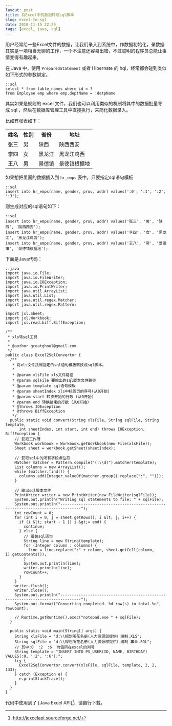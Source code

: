 ```yaml
---
layout: post
title: 将Excel中的数据转成sql脚本
slug: excel-to-sql
date: 2010-11-15 22:29
tags: [excel, java, sql]
---
```


用户经常给一些Excel文件的数据，让我们录入到系统中，作数据初始化，录数据其实是一项相当无聊的工作，一个不注意还容易出错，不过聪明的程序员总能让事情变得有趣起来。

在 Java 中，使用 `PreparedStatement` 或者 Hibernate 的 hql，经常都会碰到类似如下形式的参数绑定。

    ::sql
    select * from table_names where id = ?
    from Employee emp where emp.deptName = :detpName

其实如果是规则的 excel 文件，我们也可以利用类似的机制将其中的数据批量导成 sql ，然后在数据库管理工具中直接执行，来简化数据录入。

比如有张表如下：

<table>
    <tr>
        <th>姓名</th>
        <th>性别</th>
        <th>省份</th>
        <th>地址</th>
    </tr>
    <tr>
        <td>张三</td>
        <td>男</td>
        <td>陕西</td>
        <td>陕西西安</td>
    </tr>
    <tr>
        <td>李四</td>
        <td>女</td>
        <td>黑龙江</td>
        <td>黑龙江鸡西</td>
    </tr>
    <tr>
        <td>王八</td>
        <td>男</td>
        <td>景德镇</td>
        <td>景德镇根据地</td>
    </tr>
</table>

如果想把里面的数据插入到 `hr_emps` 表中，只要指定sql语句模板

    ::sql
    insert into hr_emps(name, gender, prov, addr) values(':0', ':1', ':2', ':3');

则生成对应的sql语句如下：

    ::sql
    insert into hr_emps(name, gender, prov, addr) values('张三', '男', '陕西', '陕西西安');
    insert into hr_emps(name, gender, prov, addr) values('李四', '女', '黑龙江', '黑龙江鸡西');
    insert into hr_emps(name, gender, prov, addr) values('王八', '帝', '景德镇', '景德镇根据地');

下面是Java代码：

    ::java
    import java.io.File;
    import java.io.FileWriter;
    import java.io.IOException;
    import java.io.PrintWriter;
    import java.util.ArrayList;
    import java.util.List;
    import java.util.regex.Matcher;
    import java.util.regex.Pattern;

    import jxl.Sheet;
    import jxl.Workbook;
    import jxl.read.biff.BiffException;

    /**
     * xls转sql工具
     *
     * @author greatghoul@gmail.com
     */
    public class Excel2SqlConvertor {
      /**
       * 将xls文件按照指定的sql语句模板转换成sql脚本。
       *
       * @param xlsFile xls文件路径
       * @param sqlFile 要输出的sql脚本文件路径
       * @param template sql语句模板
       * @param sheetIndex xls中标签页的序号(从0开始)
       * @param start 转换开始的行数 (从0开始)
       * @param end 转换结束的行数 (从0开始)
       * @throws IOException
       * @throws BiffException
       */
      public static void convert(String xlsFile, String sqlFile, String template,
          int sheetIndex, int start, int end) throws IOException, BiffException {
        // 获取工作薄
        Workbook workbook = Workbook.getWorkbook(new File(xlsFile));
        Sheet sheet = workbook.getSheet(sheetIndex);

        // 获取sql中的所有字段点位符
        Matcher matcher = Pattern.compile("(:\\d)").matcher(template);
        List columns = new ArrayList();
        while (matcher.find()) {
          columns.add(Integer.valueOf(matcher.group().replace(":", "")));
        }

        // 输出sql脚本文件
        PrintWriter writer = new PrintWriter(new FileWriter(sqlFile));
        System.out.println("Writing sql statements to file: " + sqlFile);
        System.out.println("-------------------------------------------------------------------------------");
        int rowCount = 0;
        for (int i = 0, j = sheet.getRows(); i &lt; j; i++) {
          if (i &lt; start - 1 || i &gt;= end) {
            continue;
          } else {
            // 组装sql语句
            String line = new String(template);
            for (Integer column : columns) {
              line = line.replace(":" + column, sheet.getCell(column, i).getContents());
            }
            System.out.println(line);
            writer.println(line);
            rowCount++;
          }
        }
        writer.flush();
        writer.close();
        System.out.println("-------------------------------------------------------------------------------");
        System.out.format("Converting completed. %d row(s) in total.%n", rowCount);

        // Runtime.getRuntime().exec("notepad.exe " + sqlFile);
      }

      public static void main(String[] args) {
        String xlsFile = "d:\\规划所花名册(人力资源部提供）编制.XLS";
        String sqlFile = "d:\\规划所花名册(人力资源部提供）编制-事业.SQL";
        // 其中:0  :2  :6  为值所在excel的列号
        String template = "INSERT INTO PS_USER(ID, NAME, BIRTHDAY) VALUES(:0, ':2', ':6');";
        try {
          Excel2SqlConvertor.convert(xlsFile, sqlFile, template, 2, 2, 133);
        } catch (Exception e) {
          e.printStackTrace();
        }
      }
    }

代码中使用到了 [Java Excel API][^1]，请自行下载。

[^1]: http://jexcelapi.sourceforge.net/
